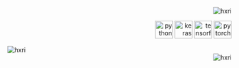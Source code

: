 <p align="right"> <img src="https://komarev.com/ghpvc/?username=hxri" alt="hxri" /> </p>

<p align="right">
  <img src="https://www.vectorlogo.zone/logos/python/python-icon.svg" alt="python" width="40" height="40"/>
  <img src="https://github.com/valohai/ml-logos/blob/master/keras.svg" alt="keras" width="40" height="40"/> 
  <img src="https://www.vectorlogo.zone/logos/tensorflow/tensorflow-icon.svg" alt="tensorflow" width="40" height="40"/> 
  <img src="https://www.vectorlogo.zone/logos/pytorch/pytorch-icon.svg" alt="pytorch" width="40" height="40"/> 
</p>

<div class="row">
  <div class="column">
    <img align="left" src="https://github-readme-stats.vercel.app/api?username=hxri&show_icons=true&hide_border=true&hide_title=true&include_all_commits=true"     alt="hxri" />
  </div>
  <div class="column">
    <img align="right" src="https://github-readme-stats.vercel.app/api?username=hxri&show_icons=true&hide_border=true&hide_title=true&include_all_commits=true"     alt="hxri" />
  </div>
</div>

<!--
**qubvel/qubvel** is a ✨ _special_ ✨ repository because its `README.md` (this file) appears on your GitHub profile.

Here are some ideas to get you started:

- 🔭 I’m currently working on ...
- 🌱 I’m currently learning ...
- 👯 I’m looking to collaborate on ...
- 🤔 I’m looking for help with ...
- 💬 Ask me about ...
- 📫 How to reach me: ...
- 😄 Pronouns: ...
- ⚡ Fun fact: ...
-->
